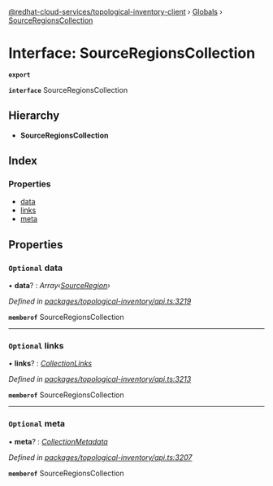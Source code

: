 [@redhat-cloud-services/topological-inventory-client](../README.md) › [Globals](../globals.md) › [SourceRegionsCollection](sourceregionscollection.md)

# Interface: SourceRegionsCollection

**`export`** 

**`interface`** SourceRegionsCollection

## Hierarchy

* **SourceRegionsCollection**

## Index

### Properties

* [data](sourceregionscollection.md#optional-data)
* [links](sourceregionscollection.md#optional-links)
* [meta](sourceregionscollection.md#optional-meta)

## Properties

### `Optional` data

• **data**? : *Array‹[SourceRegion](sourceregion.md)›*

*Defined in [packages/topological-inventory/api.ts:3219](https://github.com/leSamo/javascript-clients/blob/master/packages/topological-inventory/api.ts#L3219)*

**`memberof`** SourceRegionsCollection

___

### `Optional` links

• **links**? : *[CollectionLinks](collectionlinks.md)*

*Defined in [packages/topological-inventory/api.ts:3213](https://github.com/leSamo/javascript-clients/blob/master/packages/topological-inventory/api.ts#L3213)*

**`memberof`** SourceRegionsCollection

___

### `Optional` meta

• **meta**? : *[CollectionMetadata](collectionmetadata.md)*

*Defined in [packages/topological-inventory/api.ts:3207](https://github.com/leSamo/javascript-clients/blob/master/packages/topological-inventory/api.ts#L3207)*

**`memberof`** SourceRegionsCollection
